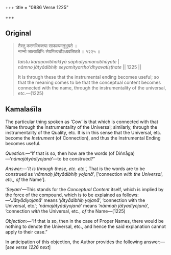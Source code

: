 +++
title = "0886 Verse 1225"

+++
## Original 
>
> तैस्तु करणविभक्त्या साफल्यमनुभूयते ।  
> नाम्नो जात्यादिभिः सेयमित्यर्थोऽध्यवतिष्ठते ॥ १२२५ ॥ 
>
> *taistu karaṇavibhaktyā sāphalyamanubhūyate* \|  
> *nāmno jātyādibhiḥ seyamityartho'dhyavatiṣṭhate* \|\| 1225 \|\| 
>
> It is through these that the instrumental ending becomes useful; so that the meaning comes to be that the conceptual content becomes connected with the name, through the instrumentality of the universal, etc.—(1225)



## Kamalaśīla

The particular thing spoken as ‘Cow’ is that which is connected with that Name through the Instrumentality of the Universal; similarly, through the instrumentality of the Quality, etc. It is in this sense that the Universal, etc. become the *Instrument* (of Connection), and thus the Instrumental Ending becomes useful.

*Question*:—“If that is so, then how are the words (of Diṅnāga)—‘*nāmajātyādiyojanā*’—to be construed?”

*Answer*:—‘*It is through these*, *etc. etc*.’, That is the words are to be construed as ‘*nāmnaḥ jātyādibhiḥ yojanā*’, [‘connection *with the Universal*, *etc,, of* the Name’].

‘*Seyam*’—This stands for the *Conceptual Content* itself, which is implied by the force of the compound, which is to be explained as follows:—‘*Jātyādiyojanā*’ means ‘*jātyādibhiḥ yojanā*’, ‘connection with the Universal, etc.’; ‘*nāmajātyādiyojanā*’ means ‘*nāmnaḥ jātyadiyojanā*’, ‘connection *with* the Universal, etc., *of* the Name—(1225)

*Objection*:—“If that is so, then in the case of Proper Names, there would be nothing to denote the Universal, etc., and hence the said explanation cannot apply to their case.”

In anticipation of this objection, the Author provides the following answer:—[*see verse 1226 next*]


